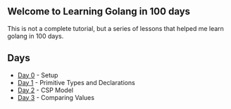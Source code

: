 ## Welcome to Learning Golang in 100 days

This is not a complete tutorial, but a series of lessons that helped me learn golang in 100 days. 

## Days
- [Day 0](/day0) - Setup
- [Day 1](/day1) - Primitive Types and Declarations
- [Day 2](/day2) - CSP Model
- [Day 3](/day3) - Comparing Values